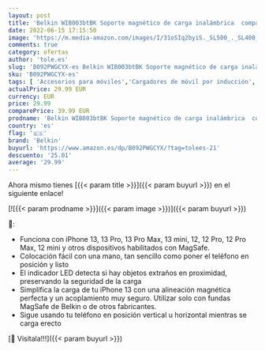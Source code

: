 ```yaml
---
layout: post
title: 'Belkin WIB003btBK Soporte magnético de carga inalámbrica  compatible con MagSafe para la serie iPhone 12 y otros dispositivos habilitados con MagSafe  Negro'
date: 2022-06-15 17:15:50
image: 'https://m.media-amazon.com/images/I/31oSIq2byiS._SL500_._SL400_.jpg'
comments: true
category: ofertas
author: 'tole.es'
slug: 'B092PWGCYX-es Belkin WIB003btBK Soporte magnético de carga inalámbrica...'
sku: 'B092PWGCYX-es'
tags: [ 'Accesorios para móviles','Cargadores de móvil por inducción','Cargadores para móviles','Comunicación móvil y accesorios','Electrónica','belkin','iphone','🇪🇸', ]
actualPrice: 29.99 EUR
currency: EUR
price: 29.99
comparePrice: 39.99 EUR
prodname: 'Belkin WIB003btBK Soporte magnético de carga inalámbrica  compatible con MagSafe para la serie iPhone 12 y otros dispositivos habilitados con MagSafe  Negro'
country: 'es'
flag: '🇪🇸'
brand: 'Belkin'
buyurl: 'https://www.amazon.es/dp/B092PWGCYX/?tag=tolees-21'
descuento: '25.01'
average: '29.99'
---
```


Ahora mismo tienes [{{< param title >}}]({{< param buyurl >}}) en el siguiente enlace!

[![{{< param prodname >}}]({{< param image >}})]({{< param buyurl >}})

🔎:

- Funciona con iPhone 13, 13 Pro, 13 Pro Max, 13 mini, 12, 12 Pro, 12 Pro Max, 12 mini y otros dispositivos habilitados con MagSafe.
- Colocación fácil con una mano, tan sencillo como poner el teléfono en posición y listo
- El indicador LED detecta si hay objetos extraños en proximidad, preservando la seguridad de la carga
- Simplifica la carga de tu iPhone 13 con una alineación magnética perfecta y un acoplamiento muy seguro. Utilizar solo con fundas MagSafe de Belkin o de otros fabricantes.
- Sigue usando tu teléfono en posición vertical u horizontal mientras se carga erecto

[🛒 Visítala!!!]({{< param buyurl >}})
